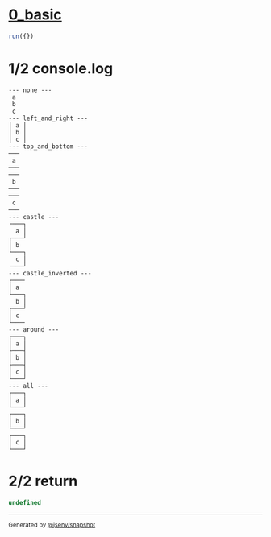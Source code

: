 # [0_basic](../../table_3_cells_same_column.test.mjs#L89)

```js
run({})
```

# 1/2 console.log

```console
--- none ---
 a 
 b 
 c 
--- left_and_right ---
│ a │
│ b │
│ c │
--- top_and_bottom ---
───
 a 
───
───
 b 
───
───
 c 
───
--- castle ---
╶───┐
  a │
┌───┘
│ b  
└───┐
  c │
╶───┘
--- castle_inverted ---
┌───╴
│ a  
└───┐
  b │
┌───┘
│ c  
└───╴
--- around ---
┌───┐
│ a │
├───┤
│ b │
├───┤
│ c │
└───┘
--- all ---
┌───┐
│ a │
└───┘
┌───┐
│ b │
└───┘
┌───┐
│ c │
└───┘
```

# 2/2 return

```js
undefined
```

---

<sub>
  Generated by <a href="https://github.com/jsenv/core/tree/main/packages/independent/snapshot">@jsenv/snapshot</a>
</sub>
